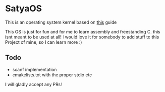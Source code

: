 # SatyaOS

This is an operating system kernel based on [this](https://wiki.osdev.org/Meaty_Skeleton) guide

This OS is just for fun and for me to learn assembly and freestanding C. this isnt meant to be used at all!
I would love it for somebody to add stuff to this Project of mine, so I can learn more :)

## Todo
 - scanf implementation
 - cmakelists.txt with the proper stdio etc

I will gladly accept any PRs!